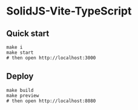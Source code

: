 # SolidJS-Vite-TypeScript

## Quick start

```shell
make i
make start
# then open http://localhost:3000
```

## Deploy

```shell
make build
make preview
# then open http://localhost:8080
```
